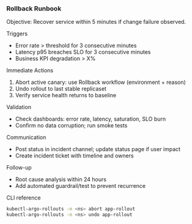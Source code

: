 ### Rollback Runbook

Objective: Recover service within 5 minutes if change failure observed.

Triggers
- Error rate > threshold for 3 consecutive minutes
- Latency p95 breaches SLO for 3 consecutive minutes
- Business KPI degradation > X%

Immediate Actions
1) Abort active canary: use Rollback workflow (environment + reason)
2) Undo rollout to last stable replicaset
3) Verify service health returns to baseline

Validation
- Check dashboards: error rate, latency, saturation, SLO burn
- Confirm no data corruption; run smoke tests

Communication
- Post status in incident channel; update status page if user impact
- Create incident ticket with timeline and owners

Follow-up
- Root cause analysis within 24 hours
- Add automated guardrail/test to prevent recurrence

CLI reference
```bash
kubectl-argo-rollouts -n <ns> abort app-rollout
kubectl-argo-rollouts -n <ns> undo app-rollout
```

